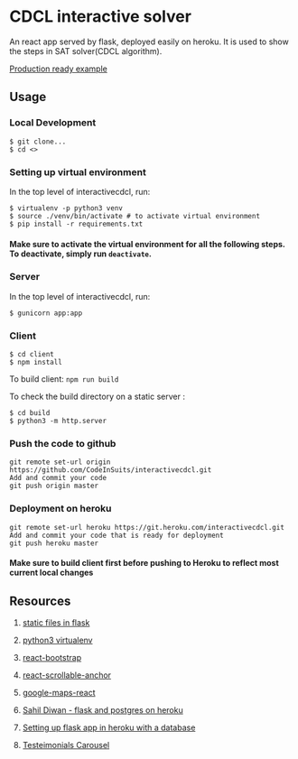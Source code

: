 # CDCL interactive solver
An react app served by flask, deployed easily on heroku. It is used to show the steps in SAT solver(CDCL algorithm).

[Production ready example](https://interactivecdcl.herokuapp.com/)

## Usage

### Local Development
```
$ git clone...
$ cd <>
```

### Setting up virtual environment
In the top level of interactivecdcl, run:

```
$ virtualenv -p python3 venv
$ source ./venv/bin/activate # to activate virtual environment
$ pip install -r requirements.txt
```

#### Make sure to activate the virtual environment for all the following steps. To deactivate, simply run `deactivate`.

### Server
In the top level of interactivecdcl, run:

```
$ gunicorn app:app
```

### Client
```
$ cd client
$ npm install
```

To build client: `npm run build`

To check the build directory on a static server :
```
$ cd build
$ python3 -m http.server
```

### Push the code to github
```
git remote set-url origin https://github.com/CodeInSuits/interactivecdcl.git
Add and commit your code
git push origin master
```

### Deployment on heroku
```
git remote set-url heroku https://git.heroku.com/interactivecdcl.git
Add and commit your code that is ready for deployment
git push heroku master
```

#### Make sure to build client first before pushing to Heroku to reflect most current local changes

## Resources

1. [static files in flask](https://stackoverflow.com/questions/20646822/how-to-serve-static-files-in-flask)

2. [python3 virtualenv](https://stackoverflow.com/questions/23842713/using-python-3-in-virtualenv)

3. [react-bootstrap](https://react-bootstrap.github.io/)

4. [react-scrollable-anchor](https://github.com/gabergg/react-scrollable-anchor)

5. [google-maps-react](https://github.com/fullstackreact/google-maps-react)

6. [Sahil Diwan - flask and postgres on heroku](http://blog.sahildiwan.com/posts/flask-and-postgresql-app-deployed-on-heroku/)

7. [Setting up flask app in heroku with a database](https://gist.github.com/mayukh18/2223bc8fc152631205abd7cbf1efdd41/)

8. [Testeimonials Carousel](https://codepen.io/jamy/pen/gbdWGJ)
